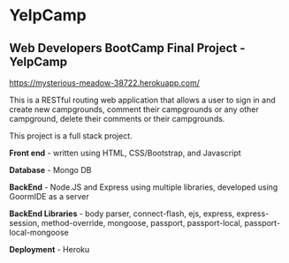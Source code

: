 # YelpCamp
<h2>Web Developers BootCamp Final Project - YelpCamp</h2>

https://mysterious-meadow-38722.herokuapp.com/

This is a RESTful routing web application that allows a user to sign in and create new campgrounds, comment their campgrounds or any other campground, delete their comments or their campgrounds.

This project is a full stack project.
<p><strong>Front end</strong> - written using HTML, CSS/Bootstrap, and Javascript</p>
<p><strong>Database</strong> - Mongo DB</p>
<p><strong>BackEnd</strong> - Node.JS and Express using multiple libraries, developed using GoormIDE as a server</p>
<p><strong>BackEnd Libraries</strong> - body parser, connect-flash, ejs, express, express-session, method-override, mongoose, passport, passport-local, passport-local-mongoose </p>
<p><strong>Deployment</strong> - Heroku</p>

